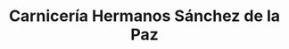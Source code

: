 ---
title: "Carnicería Hermanos Sánchez de la Paz"
url: /mijares/carniceria-hermanos-sanchez-de-la-paz/
shop: carnicero
---